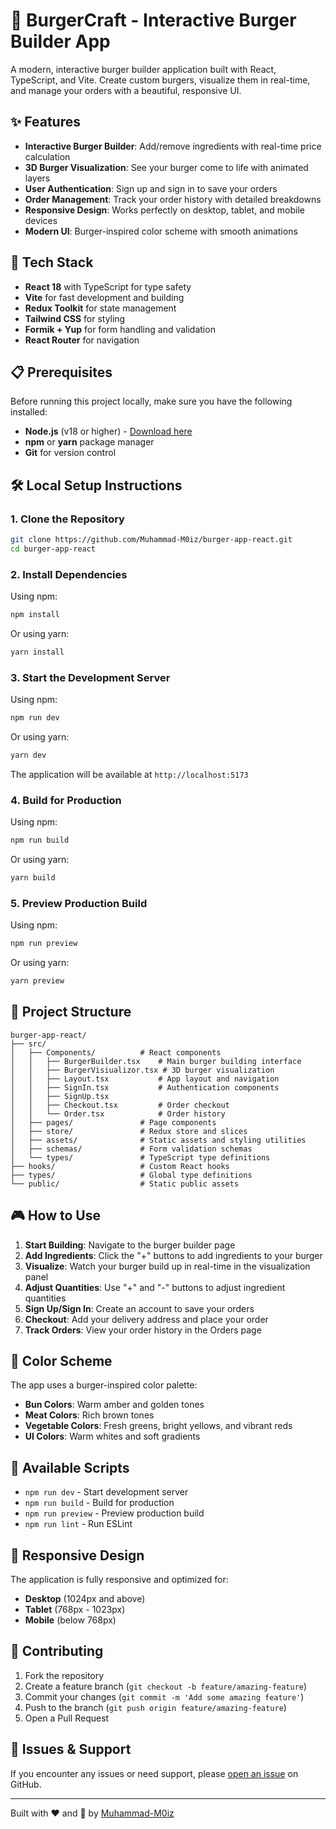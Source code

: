 # 🍔 BurgerCraft - Interactive Burger Builder App

A modern, interactive burger builder application built with React, TypeScript, and Vite. Create custom burgers, visualize them in real-time, and manage your orders with a beautiful, responsive UI.

## ✨ Features

- **Interactive Burger Builder**: Add/remove ingredients with real-time price calculation
- **3D Burger Visualization**: See your burger come to life with animated layers
- **User Authentication**: Sign up and sign in to save your orders
- **Order Management**: Track your order history with detailed breakdowns
- **Responsive Design**: Works perfectly on desktop, tablet, and mobile devices
- **Modern UI**: Burger-inspired color scheme with smooth animations

## 🚀 Tech Stack

- **React 18** with TypeScript for type safety
- **Vite** for fast development and building
- **Redux Toolkit** for state management
- **Tailwind CSS** for styling
- **Formik + Yup** for form handling and validation
- **React Router** for navigation

## 📋 Prerequisites

Before running this project locally, make sure you have the following installed:

- **Node.js** (v18 or higher) - [Download here](https://nodejs.org/)
- **npm** or **yarn** package manager
- **Git** for version control

## 🛠️ Local Setup Instructions

### 1. Clone the Repository

```bash
git clone https://github.com/Muhammad-M0iz/burger-app-react.git
cd burger-app-react
```

### 2. Install Dependencies

Using npm:
```bash
npm install
```

Or using yarn:
```bash
yarn install
```

### 3. Start the Development Server

Using npm:
```bash
npm run dev
```

Or using yarn:
```bash
yarn dev
```

The application will be available at `http://localhost:5173`

### 4. Build for Production

Using npm:
```bash
npm run build
```

Or using yarn:
```bash
yarn build
```

### 5. Preview Production Build

Using npm:
```bash
npm run preview
```

Or using yarn:
```bash
yarn preview
```

## 📁 Project Structure

```
burger-app-react/
├── src/
│   ├── Components/          # React components
│   │   ├── BurgerBuilder.tsx    # Main burger building interface
│   │   ├── BurgerVisiualizor.tsx # 3D burger visualization
│   │   ├── Layout.tsx           # App layout and navigation
│   │   ├── SignIn.tsx           # Authentication components
│   │   ├── SignUp.tsx
│   │   ├── Checkout.tsx         # Order checkout
│   │   └── Order.tsx            # Order history
│   ├── pages/               # Page components
│   ├── store/               # Redux store and slices
│   ├── assets/              # Static assets and styling utilities
│   ├── schemas/             # Form validation schemas
│   └── types/               # TypeScript type definitions
├── hooks/                   # Custom React hooks
├── types/                   # Global type definitions
└── public/                  # Static public assets
```

## 🎮 How to Use

1. **Start Building**: Navigate to the burger builder page
2. **Add Ingredients**: Click the "+" buttons to add ingredients to your burger
3. **Visualize**: Watch your burger build up in real-time in the visualization panel
4. **Adjust Quantities**: Use "+" and "-" buttons to adjust ingredient quantities
5. **Sign Up/Sign In**: Create an account to save your orders
6. **Checkout**: Add your delivery address and place your order
7. **Track Orders**: View your order history in the Orders page

## 🎨 Color Scheme

The app uses a burger-inspired color palette:
- **Bun Colors**: Warm amber and golden tones
- **Meat Colors**: Rich brown tones
- **Vegetable Colors**: Fresh greens, bright yellows, and vibrant reds
- **UI Colors**: Warm whites and soft gradients

## 🔧 Available Scripts

- `npm run dev` - Start development server
- `npm run build` - Build for production
- `npm run preview` - Preview production build
- `npm run lint` - Run ESLint

## 📱 Responsive Design

The application is fully responsive and optimized for:
- **Desktop** (1024px and above)
- **Tablet** (768px - 1023px)
- **Mobile** (below 768px)

## 🤝 Contributing

1. Fork the repository
2. Create a feature branch (`git checkout -b feature/amazing-feature`)
3. Commit your changes (`git commit -m 'Add some amazing feature'`)
4. Push to the branch (`git push origin feature/amazing-feature`)
5. Open a Pull Request

## 🐛 Issues & Support

If you encounter any issues or need support, please [open an issue](https://github.com/Muhammad-M0iz/burger-app-react/issues) on GitHub.

---

Built with ❤️ and 🍔 by [Muhammad-M0iz](https://github.com/Muhammad-M0iz)
